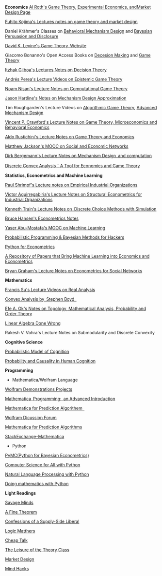 **Economics**
[Al Roth&#39;s Game Theory, Experimental Economics, and](http://web.stanford.edu/~alroth/alroth.html)[Market Design Page](http://web.stanford.edu/~alroth/alroth.html)

[Fuhito Kojima&#39;s Lectures notes on game theory and market design](https://sites.google.com/site/fuhitokojimaeconomics/Fuhito-Kojima)

Daniel Krähmer&#39;s Classes on [Behavioral Mechanism Design](http://www.wiwi.uni-bonn.de/kraehmer/Lehre/TopicsSS14/TopicsSS14.html) and [Bayesian Persuasion and Disclosure](http://www.wiwi.uni-bonn.de/kraehmer/Lehre/TopicsWS14-15/TopicsWS14-15.html)

[David K. Levine&#39;s Game Theory Website](http://www.dklevine.com/papers.htm)

Giacomo Bonanno&#39;s Open Access Books on [Decesion Making](http://faculty.econ.ucdavis.edu/faculty/bonanno/DM_Book.html) and [Game Theory](http://faculty.econ.ucdavis.edu/faculty/bonanno/GT_Book.html)

[Itzhak Gilboa&#39;s Lectures Notes on Decision Theory](http://itzhakgilboa.weebly.com/teaching-material.html)

[Andrés Perea&#39;s Lecture Videos on Epistemic Game Theory](http://epicenter.name/Perea/Video-lectures-on-epistemic-game-theory.html)

[Noam Nisan&#39;s Lecture Notes on Computational Game Theory](https://hujiamd.wordpress.com/class-notes/)

[Jason Hartline&#39;s Notes on Mechanism Design Approximation](http://jasonhartline.com/MDnA/)

Tim Roughgarden's Lecture Videos on [Algorithmic Game Theory](https://www.youtube.com/playlist?list=PLEGCF-WLh2RJBqmxvZ0_ie-mleCFhi2N4), [Advanced Mechanism Design](https://www.youtube.com/playlist?list=PLEGCF-WLh2RI77PL4gwLld_OU9Zh3TCX9)

[Vincent P. Crawford&#39;s Lecture Notes on Game Theory, Microeconomics and Behavioral Economics](http://econweb.ucsd.edu/~vcrawfor/index.html#Courses)

[Aldo Rustichini&#39;s Lecture Notes on Game Theory and Economics](https://sites.google.com/site/aldorustichini/home/aldo-rustichini-teaching-university-of-minnesota)

[Matthew Jackson&#39;s MOOC on Social and Economic Networks](https://www.coursera.org/learn/social-economic-networks)

[Dirk Bergemann&#39;s Lecture Notes on Mechanism Design](http://campuspress.yale.edu/dirkbergemann/teaching/)[ and computation](http://campuspress.yale.edu/dirkbergemann/teaching/)

[Discrete Convex Analysis：A Tool for Economics and Game Theory](http://www.mechanism-design.org/arch/v001-1/p_05.pdf)

**Statistics, Econometrics and Machine Learning**

[Paul Shrimpf&#39;s Lecture notes on Empirical Industrial Organizations](http://faculty.arts.ubc.ca/pschrimpf/565/565.html)

[Victor Aguirregabiria&#39;s Lecture Notes on Structural Econometrics for Industrial Organizations](http://individual.utoronto.ca/vaguirre/courses/barcelona/teaching_io_bgse.html)

[Kenneth Train&#39;s Lecture Notes on Discrete Choice Methods with Simulation](http://eml.berkeley.edu/books/choice2.html)

[Bruce Hansen&#39;s Econometrics Notes](http://www.ssc.wisc.edu/~bhansen/econometrics/)

[Yaser Abu-Mostafa&#39;s MOOC on Machine Learning](http://work.caltech.edu/lectures.html)

[Probabilistic Programming &amp; Bayesian Methods for Hackers](http://camdavidsonpilon.github.io/Probabilistic-Programming-and-Bayesian-Methods-for-Hackers/)

[Python for Econometrics](https://www.kevinsheppard.com/Python_for_Econometrics)

[A Repository of Papers that Bring Machine Learning into Economics and Econometrics](http://econ-neural.net/)

[Bryan Graham&#39;s Lecture Notes on Econometrics for Social Networks](https://github.com/bryangraham/short_courses)

**Mathematics**

[Francis Su&#39;s Lecture Videos on Real Analysis](https://www.youtube.com/playlist?list=PL0E754696F72137EC)

[Convex Analysis by Stephen Boyd ](http://web.stanford.edu/~boyd/cvxbook/)

[Efe A. Ok&#39;s Notes on Topology, Mathematical Analysis, Probability and Order Theory](https://sites.google.com/a/nyu.edu/efeok/books)

[Linear Algebra Done Wrong](http://www.math.brown.edu/~treil/papers/LADW/LADW-2014-09.pdf)

Rakesh V. Vohra&#39;s Lecture Notes on Submodularity and Discrete Convexity

**Cognitive Science**

[Probabilistic Model of Cognition](https://probmods.org/)

[Probability and Causality in Human Cognition](https://ocw.mit.edu/courses/brain-and-cognitive-sciences/9-916-a-probability-and-causality-in-human-cognition-spring-2003/)

**Programming**

* Mathematica/Wolfram Language

[Wolfram Demonstrations Projects](http://demonstrations.wolfram.com/)

[Mathematica Programming: an Advanced Introduction](http://www.mathprogramming-intro.org/)

[Mathematica for Prediction Algorithem ](https://mathematicaforprediction.wordpress.com/)

[Wolfram Dicussion Forum](http://community.wolfram.com/)

[Mathematica for Prediction Algorithms](https://mathematicaforprediction.wordpress.com/)

[StackExchange–Mathematica](http://mathematica.stackexchange.com/)

* Python

[PyMC(Python for Bayesian Econometrics)](https://pymc-devs.github.io/pymc/)

[Computer Science for All with Python](https://www.cs.hmc.edu/csforall/)

[Natural Language Processing with Python](http://www.nltk.org/book/)

[Doing mathematics with Python](https://github.com/drvinceknight/Python-Mathematics-Handbook)

**Light Readings**

[Savage Minds](http://savageminds.org/)

[A Fine Theorem](https://afinetheorem.wordpress.com/)

[Confessions of a Supply-Side Liberal](http://blog.supplysideliberal.com/)

[Logic Matthers](http://www.logicmatters.net/blogfront/)

[Cheap Talk](https://cheaptalk.org/)

[The Leisure of the Theory Class](https://theoryclass.wordpress.com/)

[Market Design](http://marketdesigner.blogspot.com/)

[Mind Hacks](https://mindhacks.com/)